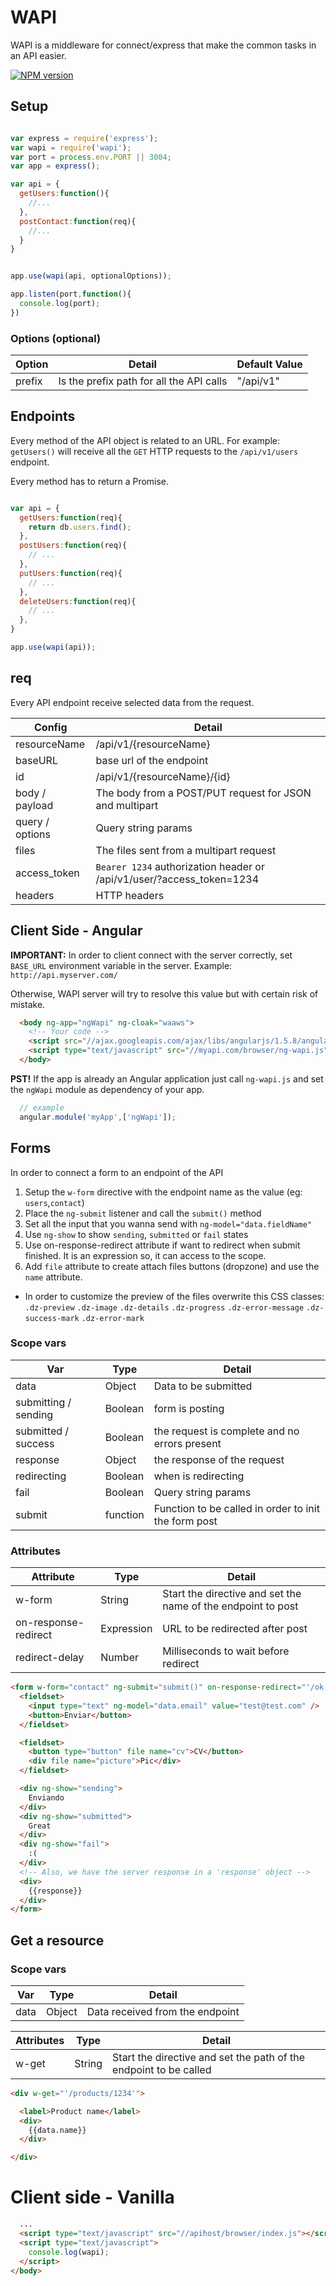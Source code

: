 # WAPI
WAPI is a middleware for connect/express that make the common tasks in an API easier.

<div>
 <a href="https://npmjs.org/package/wapi">
    <img src="https://img.shields.io/npm/v/wapi.svg?style=flat-square"
      alt="NPM version" />
  </a>
</div>

## Setup

```js

var express = require('express');
var wapi = require('wapi');
var port = process.env.PORT || 3004;
var app = express();

var api = {
  getUsers:function(){
    //...
  },
  postContact:function(req){
    //...
  }
}


app.use(wapi(api, optionalOptions));

app.listen(port,function(){
  console.log(port);
})

```
### Options (optional)

| Option  | Detail | Default Value |
| ------------- | ------------- | ------------- |
| prefix  | Is the prefix path for all the API calls | "/api/v1" |


## Endpoints

Every method of the API object is related to an URL. For example: `getUsers()` will
receive all the `GET` HTTP requests to the `/api/v1/users` endpoint.

Every method has to return a Promise.

```js

var api = {
  getUsers:function(req){
    return db.users.find();
  },
  postUsers:function(req){
    // ...
  },
  putUsers:function(req){
    // ...
  },
  deleteUsers:function(req){
    // ...
  },
}

app.use(wapi(api));

```

## req
Every API endpoint receive selected data from the request.

| Config  | Detail |
| ------------- | ------------- |
| resourceName  | /api/v1/{resourceName} |
| baseURL  | base url of the endpoint |
| id  | /api/v1/{resourceName}/{id} |
| body / payload  | The body from a POST/PUT request for JSON and multipart |
| query / options  | Query string params |
| files  | The files sent from a multipart request |
| access_token  | `Bearer 1234` authorization header or /api/v1/user/?access_token=1234  |
| headers  | HTTP headers |

## Client Side - Angular

**IMPORTANT:** In order to client connect with the server correctly, set `BASE_URL`
environment variable in the server. Example: `http://api.myserver.com/`

Otherwise, WAPI server will try to resolve this value but with certain risk of mistake.

```html
  <body ng-app="ngWapi" ng-cloak="waaws">
    <!-- Your code -->
    <script src="//ajax.googleapis.com/ajax/libs/angularjs/1.5.8/angular.min.js"></script>
    <script type="text/javascript" src="//myapi.com/browser/ng-wapi.js"></script>
  </body>
```
**PST!** If the app is already an Angular application just call `ng-wapi.js` and
set the `ngWapi` module as dependency of your app.

```js
  // example
  angular.module('myApp',['ngWapi']);
```


## Forms
In order to connect a form to an endpoint of the API

1. Setup the `w-form` directive with the endpoint name as the value (eg: `users`,`contact`)
2. Place the `ng-submit` listener and call the `submit()` method
3. Set all the input that you wanna send with `ng-model="data.fieldName"`
4. Use `ng-show` to show `sending`, `submitted` or `fail` states
5. Use on-response-redirect attribute if want to redirect when submit finished.
   It is an expression so, it can access to the scope.
6. Add `file` attribute to create attach files buttons (dropzone) and use the `name` attribute.
  - In order to customize the preview of the files overwrite this CSS classes: `.dz-preview` `.dz-image`
  `.dz-details` `.dz-progress` `.dz-error-message` `.dz-success-mark` `.dz-error-mark`

### Scope vars

| Var  | Type | Detail |
| ------------- | ------------- | ------------- |
| data  | Object | Data to be submitted |
| submitting / sending  | Boolean | form is posting |
| submitted / success  | Boolean | the request is complete and no errors present |
| response  | Object | the response of the request |
| redirecting  | Boolean | when is redirecting |
| fail  | Boolean | Query string params |
| submit  | function | Function to be called in order to init the form post |

### Attributes

| Attribute  | Type | Detail |
| ------------- | ------------- | ------------- |
| w-form  | String | Start the directive and set the name of the endpoint to post |
| on-response-redirect  | Expression | URL to be redirected after post |
| redirect-delay  | Number | Milliseconds to wait before redirect |

```html
<form w-form="contact" ng-submit="submit()" on-response-redirect="'/ok'">
  <fieldset>
    <input type="text" ng-model="data.email" value="test@test.com" />
    <button>Enviar</button>
  </fieldset>

  <fieldset>
    <button type="button" file name="cv">CV</button>
    <div file name="picture">Pic</div>
  </fieldset>

  <div ng-show="sending">
    Enviando
  </div>
  <div ng-show="submitted">
    Great
  </div>
  <div ng-show="fail">
    :(
  </div>
  <!-- Also, we have the server response in a 'response' object -->
  <div>
    {{response}}
  </div>
</form>
```

## Get a resource

### Scope vars

| Var  | Type | Detail |
| ------------- | ------------- | ------------- |
| data  | Object | Data received from the endpoint |

| Attributes  | Type | Detail |
| ------------- | ------------- | ------------- |
| w-get  | String | Start the directive and set the path of the endpoint to be called |

```html
<div w-get="'/products/1234'">

  <label>Product name</label>
  <div>
    {{data.name}}
  </div>

</div>
```

# Client side - Vanilla

```html
  ...
  <script type="text/javascript" src="//apihost/browser/index.js"></script>
  <script type="text/javascript">
    console.log(wapi);
  </script>
</body>
```
